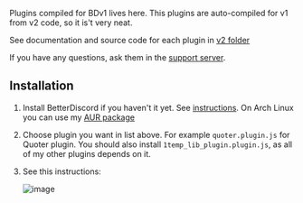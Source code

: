 Plugins compiled for BDv1 lives here. This plugins are auto-compiled for v1 from v2 code, so it is't very neat.

See documentation and source code for each plugin in [v2 folder](../v2)

If you have any questions, ask them in the [support server](https://discord.gg/MC5dJdE). 

## Installation
1. Install BetterDiscord if you haven't it yet. See [instructions](https://github.com/Jiiks/BetterDiscordApp/blob/master/README.md#windows-universal-installer). On Arch Linux you can use my [AUR package](https://aur.archlinux.org/packages/betterdiscord-git/) 
2. Choose plugin you want in list above. For example `quoter.plugin.js` for Quoter plugin. You should also install `1temp_lib_plugin.plugin.js`, as all of my other plugins depends on it.
3. See this instructions:

    ![image](https://cdn.discordapp.com/attachments/84617750827261952/312679447579066368/unknown.png)